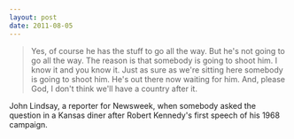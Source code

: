 ```yaml
---
layout: post
date: 2011-08-05
---
```


>Yes, of course he has the stuff to go all the way. But he's not going to go all the way. The reason is that somebody is going to shoot him. I know it and you know it. Just as sure as we're sitting here somebody is going to shoot him. He's out there now waiting for him. And, please God, I don't think we'll have a country after it.

John Lindsay, a reporter for Newsweek, when somebody asked the question in a Kansas diner after Robert Kennedy's first speech of his 1968 campaign. 
